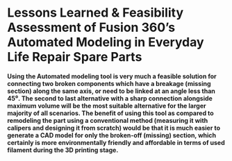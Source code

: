 # Lessons Learned & Feasibility Assessment of Fusion 360’s Automated Modeling in Everyday Life Repair Spare Parts

**Using the Automated modeling tool is very much a feasible solution for connecting two broken components which have a breakage (missing section) along the same axis, or need to be linked at an angle less than 45⁰. The second to last alternative with a sharp connection alongside maximum volume will be the most suitable alternative for the larger majority of all scenarios. The benefit of using this tool as compared to remodeling the part using a conventional method (measuring it with calipers and designing it from scratch) would be that it is much easier to generate a CAD model for only the broken-off (missing) section, which certainly is more environmentally friendly and affordable in terms of used filament during the 3D printing stage.**

